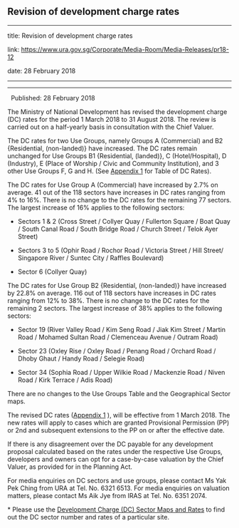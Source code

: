 ## Revision of development charge rates
---
title: Revision of development charge rates

link: https://www.ura.gov.sg/Corporate/Media-Room/Media-Releases/pr18-12

date: 28 February 2018

---

------------------------------------

  Published: 28 February 2018

The Ministry of National Development has revised the development charge (DC) rates for the period 1 March 2018 to 31 August 2018. The review is carried out on a half-yearly basis in consultation with the Chief Valuer.  
  
The DC rates for two Use Groups, namely Groups A (Commercial) and B2 {Residential, (non-landed)} have increased. The DC rates remain unchanged for Use Groups B1 {Residential, (landed)}, C (Hotel/Hospital), D (Industry), E (Place of Worship / Civic and Community Institution), and 3 other Use Groups F, G and H. (See [Appendix 1](https://www.ura.gov.sg/-/media/Corporate/Media-Room/2018/Feb/pr18-12a.pdf)  for Table of DC Rates).  
  
The DC rates for Use Group A (Commercial) have increased by 2.7% on average. 41 out of the 118 sectors have increases in DC rates ranging from 4% to 16%. There is no change to the DC rates for the remaining 77 sectors. The largest increase of 16% applies to the following sectors:

-   Sectors 1 & 2 (Cross Street / Collyer Quay / Fullerton Square / Boat Quay / South Canal Road / South Bridge Road / Church Street / Telok Ayer Street)  
      
    
-   Sectors 3 to 5 (Ophir Road / Rochor Road / Victoria Street / Hill Street/ Singapore River / Suntec City / Raffles Boulevard)  
      
    
-   Sector 6 (Collyer Quay)

The DC rates for Use Group B2 {Residential, (non-landed)} have increased by 22.8% on average. 116 out of 118 sectors have increases in DC rates ranging from 12% to 38%. There is no change to the DC rates for the remaining 2 sectors. The largest increase of 38% applies to the following sectors:

-   Sector 19 (River Valley Road / Kim Seng Road / Jiak Kim Street / Martin Road / Mohamed Sultan Road / Clemenceau Avenue / Outram Road)  
      
    
-   Sector 23 (Oxley Rise / Oxley Road / Penang Road / Orchard Road / Dhoby Ghaut / Handy Road / Selegie Road)  
      
    
-   Sector 34 (Sophia Road / Upper Wilkie Road / Mackenzie Road / Niven Road / Kirk Terrace / Adis Road)

There are no changes to the Use Groups Table and the Geographical Sector maps.  
  
The revised DC rates ([Appendix 1](https://www.ura.gov.sg/-/media/Corporate/Media-Room/2018/Feb/pr18-12a.pdf) ), will be effective from 1 March 2018. The new rates will apply to cases which are granted Provisional Permission (PP) or 2nd and subsequent extensions to the PP on or after the effective date.  
  
If there is any disagreement over the DC payable for any development proposal calculated based on the rates under the respective Use Groups, developers and owners can opt for a case-by-case valuation by the Chief Valuer, as provided for in the Planning Act.  
  
For media enquiries on DC sectors and use groups, please contact Ms Yak Pek Ching from URA at Tel. No. 6321 6513. For media enquiries on valuation matters, please contact Ms Aik Jye from IRAS at Tel. No. 6351 2074.



\* Please use the [Development Charge (DC) Sector Maps and Rates](https://www.ura.gov.sg/Corporate/Guidelines/Development-Control/Planning-Permission/Folder/DC-Charge-Rates) to find out the DC sector number and rates of a particular site.